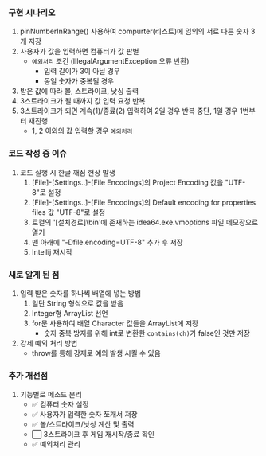 ### 구현 시나리오
1. pinNumberInRange() 사용하여 compurter(리스트)에 임의의 서로 다른 숫자 3개 저장
2. 사용자가 값을 입력하면 컴퓨터가 값 판별
   -  `예외처리` 조건 (IllegalArgumentException 오류 반환)
      * 입력 길이가 3이 아닐 경우
      * 동일 숫자가 중복될 경우
3. 받은 값에 따라 볼, 스트라이크, 낫싱 출력
4. 3스트라이크가 될 때까지 값 입력 요청 반복
5. 3스트라이크가 되면 계속(1)/종료(2) 입력하여 2일 경우 반복 중단, 1일 경우 1번부터 재진행
   - 1, 2 이외의 값 입력할 경우 `예외처리`


### 코드 작성 중 이슈
1. 코드 실행 시 한글 깨짐 현상 발생   
   1. [File]-[Settings..]-[File Encodings]의 Project Encoding 값을 "UTF-8"로 설정
   2. [File]-[Settings..]-[File Encodings]의 Default encoding for properties files 값 "UTF-8"로 설정
   3. 로컬의 '[설치경로]\bin'에 존재하는 idea64.exe.vmoptions 파일 메모장으로 열기
   4. 맨 아래에 "-Dfile.encoding=UTF-8" 추가 후 저장
   5. Intellij 재시작


### 새로 알게 된 점
1. 입력 받은 숫자를 하나씩 배열에 넣는 방법
   1. 일단 String 형식으로 값을 받음
   2. Integer형 ArrayList 선언
   3. for문 사용하여 배열 Character 값들을 ArrayList에 저장
      - 숫자 중복 방지를 위해 int로 변환한 `contains(ch)`가 false인 것만 저장
2. 강제 예외 처리 방법
    - throw를 통해 강제로 예외 발생 시킬 수 있음

### 추가 개선점
1. 기능별로 메소드 분리
   - ✅ 컴퓨터 숫자 설정
   - ✅ 사용자가 입력한 숫자 쪼개서 저장
   - ✅ 볼/스트라이크/낫싱 계산 및 출력
   - ⬜ 3스트라이크 후 게임 재시작/종료 확인
   - ✅ 예외처리 관리